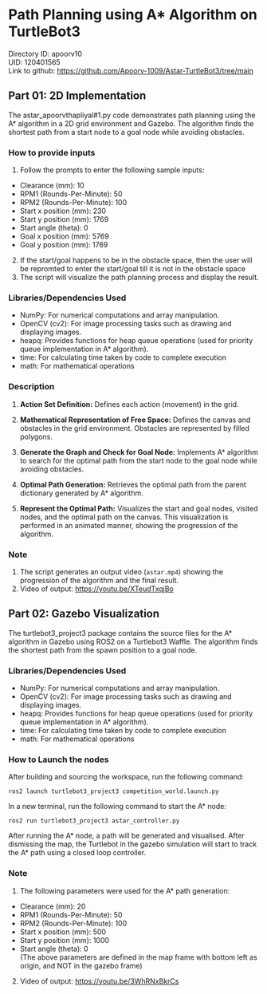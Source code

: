 # Path Planning using A* Algorithm on TurtleBot3
Directory ID: apoorv10 <br>
UID: 120401565 <br>
Link to github: https://github.com/Apoorv-1009/Astar-TurtleBot3/tree/main

## Part 01: 2D Implementation
The astar_apoorvthapliyal#1.py code demonstrates path planning using the A* algorithm in a 2D grid environment and Gazebo. The algorithm finds the shortest path from a start node to a goal node while avoiding obstacles.

### How to provide inputs

1. Follow the prompts to enter the following sample inputs:
- Clearance (mm): 10
- RPM1 (Rounds-Per-Minute): 50
- RPM2 (Rounds-Per-Minute): 100
- Start x position (mm): 230
- Start y position (mm): 1769
- Start angle (theta): 0
- Goal x position (mm): 5769
- Goal y position (mm): 1769
2. If the start/goal happens to be in the obstacle space, then the user will be repromted to enter the start/goal till it is not in the obstacle space
6. The script will visualize the path planning process and display the result.

### Libraries/Dependencies Used

- NumPy: For numerical computations and array manipulation.
- OpenCV (cv2): For image processing tasks such as drawing and displaying images.
- heapq: Provides functions for heap queue operations (used for priority queue implementation in A* algorithm).
- time: For calculating time taken by code to complete execution
- math: For mathematical operations

### Description

1. **Action Set Definition:** Defines each action (movement) in the grid.

2. **Mathematical Representation of Free Space:** Defines the canvas and obstacles in the grid environment. Obstacles are represented by filled polygons.

3. **Generate the Graph and Check for Goal Node:** Implements A* algorithm to search for the optimal path from the start node to the goal node while avoiding obstacles.

4. **Optimal Path Generation:** Retrieves the optimal path from the parent dictionary generated by A* algorithm.

5. **Represent the Optimal Path:** Visualizes the start and goal nodes, visited nodes, and the optimal path on the canvas. This visualization is performed in an animated manner, showing the progression of the algorithm.

### Note
1. The script generates an output video (`astar.mp4`) showing the progression of the algorithm and the final result.
2. Video of output: https://youtu.be/XTeudTxqjBo

## Part 02: Gazebo Visualization
The turtlebot3_project3 package contains the source files for the A* algorithm in Gazebo using ROS2 on a Turtlebot3 Waffle. The algorithm finds the shortest path from the spawn position to a goal node.

### Libraries/Dependencies Used

- NumPy: For numerical computations and array manipulation.
- OpenCV (cv2): For image processing tasks such as drawing and displaying images.
- heapq: Provides functions for heap queue operations (used for priority queue implementation in A* algorithm).
- time: For calculating time taken by code to complete execution
- math: For mathematical operations

### How to Launch the nodes
After building and sourcing the workspace, run the following command:
```
ros2 launch turtlebot3_project3 competition_world.launch.py
```
In a new terminal, run the following command to start the A* node:
```
ros2 run turtlebot3_project3 astar_controller.py
```
After running the A* node, a path will be generated and visualised. After dismissing the map, the Turtlebot in the gazebo simulation will start to track the A* path using a closed loop controller.

### Note
1. The following parameters were used for the A* path generation:
- Clearance (mm): 20
- RPM1 (Rounds-Per-Minute): 50
- RPM2 (Rounds-Per-Minute): 100
- Start x position (mm): 500
- Start y position (mm): 1000
- Start angle (theta): 0 <br>
(The above parameters are defined in the map frame with bottom left as origin, and NOT in the gazebo frame) <br>
2. Video of output: https://youtu.be/3WhRNxBkrCs
